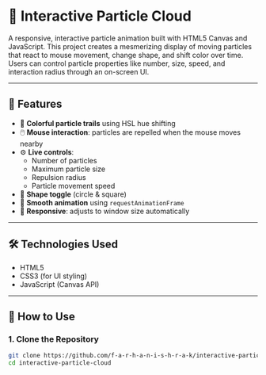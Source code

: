 # 🌌 Interactive Particle Cloud

A responsive, interactive particle animation built with HTML5 Canvas and JavaScript. This project creates a mesmerizing display of moving particles that react to mouse movement, change shape, and shift color over time. Users can control particle properties like number, size, speed, and interaction radius through an on-screen UI.


---

## 🚀 Features

- 🎨 **Colorful particle trails** using HSL hue shifting
- 🖱️ **Mouse interaction**: particles are repelled when the mouse moves nearby
- ⚙️ **Live controls**:
  - Number of particles
  - Maximum particle size
  - Repulsion radius
  - Particle movement speed
- 🔄 **Shape toggle** (circle & square)
- 🌈 **Smooth animation** using `requestAnimationFrame`
- 📱 **Responsive**: adjusts to window size automatically

---

## 🛠️ Technologies Used

- HTML5
- CSS3 (for UI styling)
- JavaScript (Canvas API)

---

## 📂 How to Use

### 1. Clone the Repository
```bash
git clone https://github.com/f-a-r-h-a-n-i-s-h-r-a-k/interactive-particle-cloud.git
cd interactive-particle-cloud
